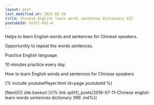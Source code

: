 ```yaml
---
layout: post
last_modified_at: 2021-03-29
title: Chinese English learn words sentences Dictionary 622 
youtubeId: hx7Ct-kki-A
---
```

 
 
Helps to learn English words and sentences for Chinese speakers.

Opportunitiy to repeat the words sentences. 

Practice English language. 
 
10 minutes practice every day. 
 
How to learn English words and sentences for Chinese speakers 
 
{% include youtubePlayer.html id=page.youtubeId %}
 
 
[Next]({{ site.baseurl }}{% link  split1/_posts/2016-07-11-Chinese english learn words sentences dictionary 399 .md%})
 

